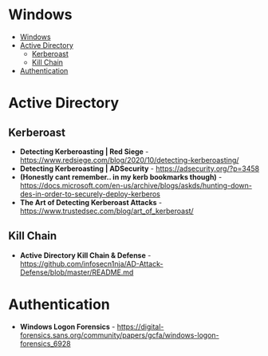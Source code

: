 # Windows 

<!--- begin -->
- [Windows](#windows)
- [Active Directory](#active-directory)
  - [Kerberoast](#kerberoast)
  - [Kill Chain](#kill-chain)
- [Authentication](#authentication)
<!--- end -->

# Active Directory 

## Kerberoast
* **Detecting Kerberoasting | Red Siege** - <https://www.redsiege.com/blog/2020/10/detecting-kerberoasting/>
* **Detecting Kerberoasting | ADSecurity** - <https://adsecurity.org/?p=3458>
* **(Honestly cant remember.. in my kerb bookmarks though)** - <https://docs.microsoft.com/en-us/archive/blogs/askds/hunting-down-des-in-order-to-securely-deploy-kerberos>
* **The Art of Detecting Kerberoast Attacks** - <https://www.trustedsec.com/blog/art_of_kerberoast/>


## Kill Chain 
* **Active Directory Kill Chain & Defense** - <https://github.com/infosecn1nja/AD-Attack-Defense/blob/master/README.md>

# Authentication 

* **Windows Logon Forensics** - https://digital-forensics.sans.org/community/papers/gcfa/windows-logon-forensics_6928

